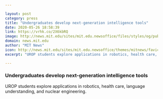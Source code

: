 ```yaml
---

layout: post
category: press
title: "Undergraduates develop next-generation intelligence tools"
date: 2020-05-26 18:58:39
link: https://vrhk.co/2X6kbRQ
image: http://news.mit.edu/sites/mit.edu.newsoffice/files/styles/og/public/images/2020/Alon-Isaac-Karen-Kuan.png
domain: news.mit.edu
author: "MIT News"
icon: http://news.mit.edu/sites/mit.edu.newsoffice/themes/mitnews/favicon.ico
excerpt: "UROP students explore applications in robotics, health care, language understanding, and nuclear engineering."

---
```


### Undergraduates develop next-generation intelligence tools

UROP students explore applications in robotics, health care, language understanding, and nuclear engineering.